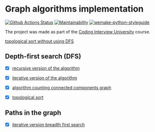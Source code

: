 #  Graph algorithms implementation

[![Github Actions Status](https://github.com/dosart/Graph_algorithms/workflows/Python%20CI/badge.svg)](https://github.com/dosart/Graph_algorithms/actions)
[![Maintainability](https://api.codeclimate.com/v1/badges/f030e19f6dd7f8da07f2/maintainability)](https://codeclimate.com/github/dosart/Graph_algorithms/maintainability)
[![wemake-python-styleguide](https://img.shields.io/badge/style-wemake-000000.svg)](https://github.com/wemake-services/wemake-python-styleguide)

The project was made as part of the [Coding Interview University](https://github.com/Ilyushin/google-interview-university) course.


[topological sort without using DFS](https://github.com/dosart/Graph_algorithms/blob/master/algoritms/topological_sort.py)


## Depth-first search (DFS)

- [x] [recursive version of the algorithm](https://github.com/dosart/Graph_algorithms/blob/master/algoritms/dfs/dfs_recursion.py)
- [x] [iterative version of the algorithm](https://github.com/dosart/Graph_algorithms/blob/master/algoritms/dfs/dfs_iterative.py)
- [x] [algorithm counting connected components graph](https://github.com/dosart/Graph_algorithms/blob/master/algoritms/dfs/connected_components.py)
- [x] [topological sort](https://github.com/dosart/Graph_algorithms/blob/master/algoritms/dfs/topological_sort.py)


## Paths in the graph
- [x] [iterative version breadth first search](https://github.com/dosart/Graph_algorithms/blob/master/algorithms/paths_in_graph/bfs/bfs.py)

